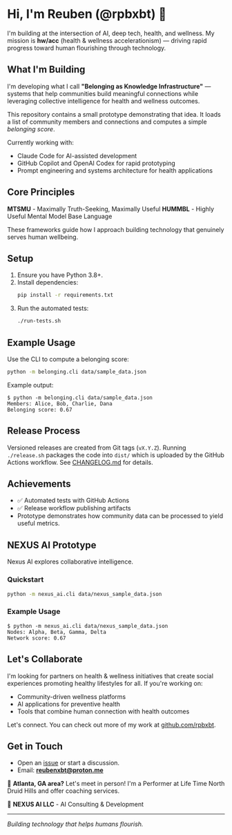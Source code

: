 # Hi, I'm Reuben (@rpbxbt) 👋

I'm building at the intersection of AI, deep tech, health, and wellness. My mission is **hw/acc** (health & wellness accelerationism) — driving rapid progress toward human flourishing through technology.

## What I'm Building

I'm developing what I call **"Belonging as Knowledge Infrastructure"** — systems that help communities build meaningful connections while leveraging collective intelligence for health and wellness outcomes.

This repository contains a small prototype demonstrating that idea. It loads a list of community members and connections and computes a simple *belonging score*.

Currently working with:
- Claude Code for AI-assisted development
- GitHub Copilot and OpenAI Codex for rapid prototyping
- Prompt engineering and systems architecture for health applications

## Core Principles

**MTSMU** - Maximally Truth-Seeking, Maximally Useful
**HUMMBL** - Highly Useful Mental Model Base Language

These frameworks guide how I approach building technology that genuinely serves human wellbeing.

## Setup

1. Ensure you have Python 3.8+.
2. Install dependencies:
   ```bash
   pip install -r requirements.txt
   ```
3. Run the automated tests:
   ```bash
   ./run-tests.sh
   ```

## Example Usage

Use the CLI to compute a belonging score:

```bash
python -m belonging.cli data/sample_data.json
```

Example output:
```
$ python -m belonging.cli data/sample_data.json
Members: Alice, Bob, Charlie, Dana
Belonging score: 0.67
```

## Release Process

Versioned releases are created from Git tags (`vX.Y.Z`). Running `./release.sh` packages the code into `dist/` which is uploaded by the GitHub Actions workflow.
See [CHANGELOG.md](CHANGELOG.md) for details.

## Achievements

- ✅ Automated tests with GitHub Actions
- ✅ Release workflow publishing artifacts
- Prototype demonstrates how community data can be processed to yield useful metrics.

## NEXUS AI Prototype
Nexus AI explores collaborative intelligence.

### Quickstart
```bash
python -m nexus_ai.cli data/nexus_sample_data.json
```

### Example Usage
```
$ python -m nexus_ai.cli data/nexus_sample_data.json
Nodes: Alpha, Beta, Gamma, Delta
Network score: 0.67
```


## Let's Collaborate

I'm looking for partners on health & wellness initiatives that create social experiences promoting healthy lifestyles for all. If you're working on:
- Community-driven wellness platforms
- AI applications for preventive health
- Tools that combine human connection with health outcomes

Let's connect. You can check out more of my work at [github.com/rpbxbt](https://github.com/rpbxbt).

## Get in Touch

- Open an [issue](https://github.com/rpbxbt/rpbxbt/issues) or start a discussion.
- Email: **reubenxbt@proton.me**

📍 **Atlanta, GA area?** Let's meet in person! I'm a Performer at Life Time North Druid Hills and offer coaching services.

🏢 **NEXUS AI LLC** - AI Consulting & Development

---

*Building technology that helps humans flourish.*
